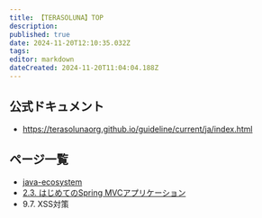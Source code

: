 ```yaml
---
title: 【TERASOLUNA】TOP
description: 
published: true
date: 2024-11-20T12:10:35.032Z
tags: 
editor: markdown
dateCreated: 2024-11-20T11:04:04.188Z
---
```


## 公式ドキュメント
- https://terasolunaorg.github.io/guideline/current/ja/index.html

## ページ一覧
- [java-ecosystem](/java-ecosystem)
- [2.3. はじめてのSpring MVCアプリケーション](/terasoluna-2-3)
- 9.7. XSS対策